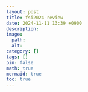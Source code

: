 ```yaml
---
layout: post
title: fsi2024-review
date: 2024-11-11 13:39 +0900
description: 
image:
  path: 
  alt: 
category: []
tags: []
pin: false
math: true
mermaid: true
toc: true
---
```

